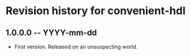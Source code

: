 # Revision history for convenient-hdl

## 1.0.0.0  -- YYYY-mm-dd

* First version. Released on an unsuspecting world.
